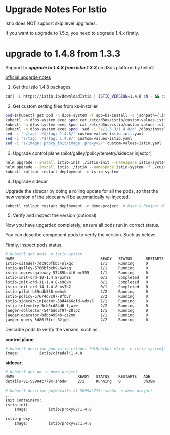 # Upgrade Notes For Istio

Istio does NOT support skip level upgrades. 

If you want to upgrade to 1.5.x, you need to upgrade 1.4.x firstly.


# upgrade to 1.4.8 from 1.3.3

Support to ***upgrade to 1.4.8 from istio 1.3.3*** on d3os platform by helm2.

[official upgarde notes](https://archive.istio.io/v1.4/news/releases/1.4.x/announcing-1.4/upgrade-notes/)

1. Get the Istio 1.4.8 packages

```bash
curl -L https://istio.io/downloadIstio | ISTIO_VERSION=1.4.8 sh - && cd istio-1.4.8/install/kubernetes/helm
```

2. Get custom setting files from ks-installer

```bash
pod=$(kubectl get pod -n d3os-system -l app=ks-install -o jsonpath={.items[0].metadata.name})
kubectl -n d3os-system exec $pod cat /etc/d3os/istio/custom-values-istio-init.yaml > custom-values-istio-init.yaml
kubectl -n d3os-system exec $pod cat /etc/d3os/istio/custom-values-istio.yaml > custom-values-istio.yaml
kubectl -n d3os-system exec $pod  sed -i 's/1.3.3/1.4.8/g' /d3os/installer/roles/download/defaults
sed -i 's/tag: .*$/tag: 1.4.8/' custom-values-istio-init.yaml
sed -i 's/tag: .*$/tag: 1.4.8/' custom-values-istio.yaml
sed -i 's/image: proxy_init/image: proxyv2/' custom-values-istio.yaml
```

3. Upgrade control plane (pilot/galley/policy/temetry/sidecar injector)

```bash
helm upgrade --install istio-init ./istio-init --namespace istio-system -f ./custom-values-istio-init.yaml  --force  
helm upgrade --install istio ./istio --namespace istio-system -f ./custom-values-istio.yaml 
kubectl rollout restart deployment -n istio-system
```

4. Upgrade sidecar

Upgrade the sidecar by doing a rolling update for all the pods, so that the new version of the sidecar will be automatically re-injected.

```bash
kubectl rollout restart deployment -n demo-project  # User's Project Namespaces
```

5. Verify and inspect the version (optional)

Now you have upgarded completely, ensure all pods run in correct status.

You can describe compenent pods to verify the version. Such as below:
    
Firstly, inspect pods status. 

```bash
# kubectl get pods -n istio-system
NAME                                      READY   STATUS      RESTARTS   AGE
istio-citadel-7dc9cbfbbc-nlxqc            1/1     Running     0          3h28m
istio-galley-5766bfbcb9-6wkzg             1/1     Running     0          3h28m
istio-ingressgateway-57485bc4f6-wr555     1/1     Running     0          3h28m
istio-init-crd-10-1.4.8-pxh8s             0/1     Completed   0          3h30m
istio-init-crd-11-1.4.8-s98vn             0/1     Completed   0          3h30m
istio-init-crd-14-1.4.8-ms7h2             0/1     Completed   0          3h30m
istio-pilot-b59cdb558-wwhmk               2/2     Running     0          3h28m
istio-policy-57674d7c97-8fbvr             2/2     Running     0          3h28m
istio-sidecar-injector-58d4466cfd-vdxs5   1/1     Running     0          3h28m
istio-telemetry-5cb5cd84d6-fjwzw          2/2     Running     0          3h28m
jaeger-collector-544bdd5f9f-28lp2         1/1     Running     0          3h38m
jaeger-operator-bdbb4954b-cs2mm           1/1     Running     0          3h38m
jaeger-query-5d86f5fcf-82jgh              2/2     Running     0          3h38m

```

Describe pods to verify the version, such as:

**control plane**:

```bash
# kubectl describe pod istio-citadel-7dc9cbfbbc-nlxqc -n istio-system|grep Image
Image:         istio/citadel:1.4.8
``` 

**sidecar**:

```bash
# kubectl get po -n demo-project
NAME                            READY   STATUS    RESTARTS   AGE
details-v1-58994c779c-snbdw     2/2     Running   0          3h38m

# kubectl describe po/details-v1-58994c779c-snbdw -n demo-project
...
Init Containers:
istio-init:
    Image:         istio/proxyv2:1.4.8
    ...
istio-proxy:
    Image:         istio/proxyv2:1.4.8
    ...
```
    
